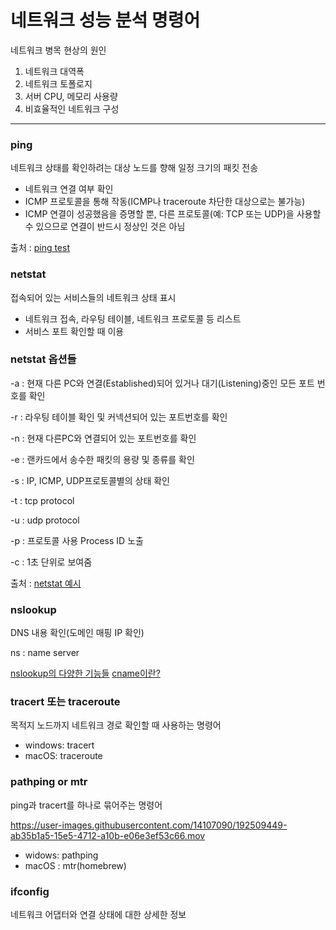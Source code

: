 # 네트워크 성능 분석 명령어

네트워크 병목 현상의 원인

1. 네트워크 대역폭
2. 네트워크 토폴로지
3. 서버 CPU, 메모리 사용량
4. 비효율적인 네트워크 구성

---

### ping

네트워크 상태를 확인하려는 대상 노드를 향해 일정 크기의 패킷 전송

- 네트워크 연결 여부 확인
- ICMP 프로토콜을 통해 작동(ICMP나 traceroute 차단한 대상으로는 불가능)
- ICMP 연결이 성공했음을 증명할 뿐, 다른 프로토콜(예: TCP 또는 UDP)을 사용할 수 있으므로 연결이 반드시 정상인 것은 아님

출처 : [ping test](https://kb.synology.com/ko-kr/DSM/tutorial/How_do_I_test_the_network_connectivity_with_PING)

### netstat

접속되어 있는 서비스들의 네트워크 상태 표시

- 네트워크 접속, 라우팅 테이블, 네트워크 프로토콜 등 리스트
- 서비스 포트 확인할 때 이용

### netstat 옵션들

-a : 현재 다른 PC와 연결(Established)되어 있거나 대기(Listening)중인 모든 포트 번호를 확인

-r : 라우팅 테이블 확인 및 커넥션되어 있는 포트번호를 확인

-n : 현재 다른PC와 연결되어 있는 포트번호를 확인

-e : 랜카드에서 송수한 패킷의 용량 및 종류를 확인

-s : IP, ICMP, UDP프로토콜별의 상태 확인

-t : tcp protocol

-u : udp protocol

-p : 프로토콜 사용 Process ID 노출

-c : 1초 단위로 보여줌

출처 : [netstat 예시](https://blog.voidmainvoid.net/201)

### nslookup

DNS 내용 확인(도메인 매핑 IP 확인)

ns : name server

[nslookup의 다양한 기능들](https://www.lesstif.com/system-admin/nslookup-20775988.html)
[cname이란?](https://www.cloudflare.com/ko-kr/learning/dns/dns-records/dns-cname-record/)

### tracert 또는 traceroute

목적지 노드까지 네트워크 경로 확인할 때 사용하는 명령어

- windows: tracert
- macOS: traceroute

### pathping or mtr

ping과 tracert를 하나로 묶어주는 명령어

https://user-images.githubusercontent.com/14107090/192509449-ab35b1a5-15e5-4712-a10b-e06e3ef53c66.mov

- widows: pathping
- macOS : mtr(homebrew)

### ifconfig

네트워크 어댑터와 연결 상태에 대한 상세한 정보
